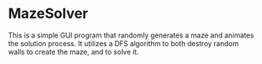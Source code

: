 # MazeSolver

This is a simple GUI program that randomly generates a maze and animates the solution process. It utilizes a DFS algorithm to both destroy random walls to create the maze, and to solve it.
